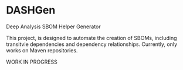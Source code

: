 # DASHGen
Deep Analysis SBOM Helper Generator

This project, is designed to automate the creation of SBOMs, including transitvie dependencies and dependency relationships. Currently, only works on Maven repositories. 


WORK IN PROGRESS

